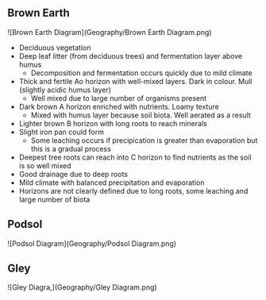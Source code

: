 ## Brown Earth
![Brown Earth Diagram](Geography/Brown Earth Diagram.png)
* Deciduous vegetation
* Deep leaf litter (from deciduous trees) and fermentation layer above humus
	* Decomposition and fermentation occurs quickly due to mild climate
* Thick and fertile Ao horizon with well-mixed layers. Dark in colour. Mull (slightly acidic humus layer)
	* Well mixed due to large number of organisms present
* Dark brown A horizon enriched with nutrients. Loamy texture
	* Mixed with humus layer because soil biota. Well aerated as a result
* Lighter brown B horizon with long roots to reach minerals
* Slight iron pan could form
	* Some leaching occurs if precipication is greater than evaporation but this is a gradual process
* Deepest tree roots can reach into C horizon to find nutrients as the soil is so well mixed
* Good drainage due to deep roots
* Mild climate with balanced precipitation and evaporation
* Horizons are not clearly defined due to long roots, some leaching and large number of biota

## Podsol
![Podsol Diagram](Geography/Podsol Diagram.png)

## Gley
![Gley Diagra,](Geography/Gley Diagram.png)